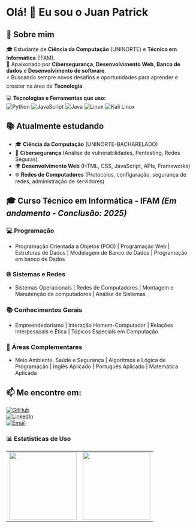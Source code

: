 # Olá! 👋 Eu sou o Juan Patrick

## 🚀 Sobre mim
🎓 Estudante de **Ciência da Computação** (UNINORTE) e **Técnico em Informática** (IFAM).<br>
🔐 Apaixonado por **Cibersegurança**, **Desenvolvimento Web**, **Banco de dados** e **Desenvolvimento de software**.<br>
⚡ Buscando sempre novos desafios e oportunidades para aprender e crescer na área de **Tecnologia**.

💻 **Tecnologias e Ferramentas que uso:**  
![Python](https://img.shields.io/badge/-Python-3776AB?style=flat-square&logo=Python&logoColor=white)
![JavaScript](https://img.shields.io/badge/-JavaScript-F7DF1E?style=flat-square&logo=JavaScript&logoColor=black)
![Java](https://img.shields.io/badge/-Java-007396?style=flat-square&logo=coffeescript&logoColor=white)
![Linux](https://img.shields.io/badge/-Linux-FCC624?style=flat-square&logo=Linux&logoColor=black)
![Kali Linux](https://img.shields.io/badge/-Kali%20Linux-557C94?style=flat-square&logo=kalilinux&logoColor=white)

## 📚 Atualmente estudando
- 🎓 **Ciência da Computação** (UNINORTE-BACHARELADO)
- 🔐 **Cibersegurança** (Análise de vulnerabilidades, Pentesting, Redes Seguras)
- 🌍 **Desenvolvimento Web** (HTML, CSS, JavaScript, APIs, Frameworks)
- 🌐 **Redes de Computadores**  (Protocolos, configuração, segurança de redes, administração de servidores)

## 🎓 Curso Técnico em Informática - IFAM *(Em andamento - Conclusão: 2025)*  

### 💻 **Programação**  
- Programação Orientada a Objetos (POO) | Programação Web | Estruturas de Dados | Modelagem de Banco de Dados | Programação em banco de Dados

### 🌐 **Sistemas e Redes**  
- Sistemas Operacionais | Redes de Computadores | Montagem e Manutenção de computadores | Análise de Sistemas 

### 📚 **Conhecimentos Gerais**  
- Empreendedorismo | Interação Homem-Computador | Relações Interpessoais e Ética | Tópicos Especiais em Computação  

### 🧠 **Áreas Complementares**  
- Meio Ambiente, Saúde e Segurança | Algoritmos e Lógica de Programação | Inglês Aplicado | Português Aplicado | Matemática Aplicada  


## 📫 **Me encontre em:**  

[![GitHub](https://img.shields.io/badge/-GitHub-181717?style=flat-square&logo=GitHub&logoColor=white)](https://github.com/Juanzev)  
[![LinkedIn](https://img.shields.io/badge/-LinkedIn-0077B5?style=flat-square&logo=LinkedIn&logoColor=white)](https://www.linkedin.com/in/juan-patrick-724075300/)                                                                                                            
[![Email](https://img.shields.io/badge/-Email-D14836?style=flat-square&logo=gmail&logoColor=white)](mailto:juanpatrick.pp@gmail.com)                                                                                                                                           

### 📊 Estatísticas de Uso
<div align="center">
  <table>
    <tr>
      <td>
        <img height="180em" src="https://github-readme-stats.vercel.app/api?username=Juanzev&show_icons=true&theme=tokyonight"/>
      </td>
      <td>
        <img height="180em" src="https://github-readme-stats.vercel.app/api/top-langs/?username=Juanzev&layout=compact&theme=tokyonight"/>
      </td>
    </tr>
  </table>
</div>


